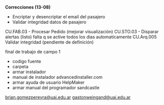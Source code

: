 **Correcciones (13-08)**
- Encriptar y desencriptar el email del pasajero
- Validar integridad datos de pasajero

CU.FAB.03 - Procesar Pedido (mejorar visualización) 
CU.STO.03 - Disparar alertas (listo) falta q se active todos los dias automaticamente
CU.Arq.005 Validar integridad (pendiente de definición)


final de trabajo de campo 1
+ codigo fuente
+ carpeta
+ armar instalador 
+ manual de instalador
advancedinstaller.com
+ armar ayuda de usuario
HelpMaker
+ armar manual del programador
sandcastle

brian.gomezpereyra@uai.edu.ar
gastonweingand@uai.edu.ar